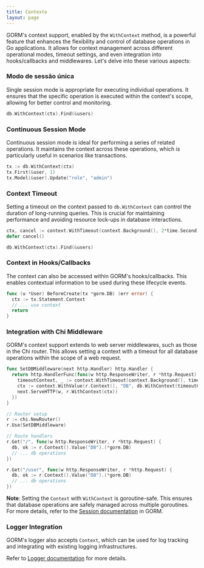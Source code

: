 ```yaml
---
title: Contexto
layout: page
---
```


GORM's context support, enabled by the `WithContext` method, is a powerful feature that enhances the flexibility and control of database operations in Go applications. It allows for context management across different operational modes, timeout settings, and even integration into hooks/callbacks and middlewares. Let's delve into these various aspects:

### Modo de sessão única

Single session mode is appropriate for executing individual operations. It ensures that the specific operation is executed within the context's scope, allowing for better control and monitoring.

```go
db.WithContext(ctx).Find(&users)
```

### Continuous Session Mode

Continuous session mode is ideal for performing a series of related operations. It maintains the context across these operations, which is particularly useful in scenarios like transactions.

```go
tx := db.WithContext(ctx)
tx.First(&user, 1)
tx.Model(&user).Update("role", "admin")
```

### Context Timeout

Setting a timeout on the context passed to `db.WithContext` can control the duration of long-running queries. This is crucial for maintaining performance and avoiding resource lock-ups in database interactions.

```go
ctx, cancel := context.WithTimeout(context.Background(), 2*time.Second)
defer cancel()

db.WithContext(ctx).Find(&users)
```

### Context in Hooks/Callbacks

The context can also be accessed within GORM's hooks/callbacks. This enables contextual information to be used during these lifecycle events.

```go
func (u *User) BeforeCreate(tx *gorm.DB) (err error) {
  ctx := tx.Statement.Context
  // ... use context
  return
}
```

### Integration with Chi Middleware

GORM's context support extends to web server middlewares, such as those in the Chi router. This allows setting a context with a timeout for all database operations within the scope of a web request.

```go
func SetDBMiddleware(next http.Handler) http.Handler {
  return http.HandlerFunc(func(w http.ResponseWriter, r *http.Request) {
    timeoutContext, _ := context.WithTimeout(context.Background(), time.Second)
    ctx := context.WithValue(r.Context(), "DB", db.WithContext(timeoutContext))
    next.ServeHTTP(w, r.WithContext(ctx))
  })
}

// Router setup
r := chi.NewRouter()
r.Use(SetDBMiddleware)

// Route handlers
r.Get("/", func(w http.ResponseWriter, r *http.Request) {
  db, ok := r.Context().Value("DB").(*gorm.DB)
  // ... db operations
})

r.Get("/user", func(w http.ResponseWriter, r *http.Request) {
  db, ok := r.Context().Value("DB").(*gorm.DB)
  // ... db operations
})
```

**Note**: Setting the `Context` with `WithContext` is goroutine-safe. This ensures that database operations are safely managed across multiple goroutines. For more details, refer to the [Session documentation](session.html) in GORM.

### Logger Integration

GORM's logger also accepts `Context`, which can be used for log tracking and integrating with existing logging infrastructures.

Refer to [Logger documentation](logger.html) for more details.
